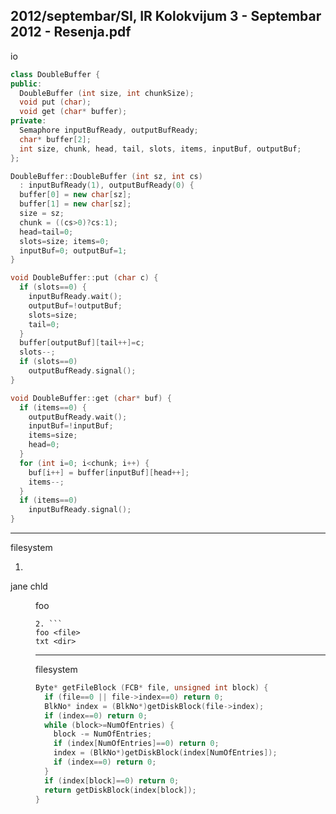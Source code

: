 2012/septembar/SI, IR Kolokvijum 3 - Septembar 2012 - Resenja.pdf
--------------------------------------------------------------------------------
io
```cpp
class DoubleBuffer {
public:
  DoubleBuffer (int size, int chunkSize);
  void put (char);
  void get (char* buffer);
private:
  Semaphore inputBufReady, outputBufReady;
  char* buffer[2];
  int size, chunk, head, tail, slots, items, inputBuf, outputBuf;
};

DoubleBuffer::DoubleBuffer (int sz, int cs)
  : inputBufReady(1), outputBufReady(0) {
  buffer[0] = new char[sz];
  buffer[1] = new char[sz];
  size = sz;
  chunk = ((cs>0)?cs:1);
  head=tail=0;
  slots=size; items=0;
  inputBuf=0; outputBuf=1;
}

void DoubleBuffer::put (char c) {
  if (slots==0) {
    inputBufReady.wait();
    outputBuf=!outputBuf;
    slots=size;
    tail=0;
  }
  buffer[outputBuf][tail++]=c;
  slots--;
  if (slots==0)
    outputBufReady.signal();
}

void DoubleBuffer::get (char* buf) {
  if (items==0) {
    outputBufReady.wait();
    inputBuf=!inputBuf;
    items=size;
    head=0;
  }
  for (int i=0; i<chunk; i++) {
    buf[i++] = buffer[inputBuf][head++];
    items--;
  }
  if (items==0)
    inputBufReady.signal();
}
```
--------------------------------------------------------------------------------
filesystem

1. ```
  jane <file>
  chld <dir>
  foo <file>
  ```
2. ```
  foo <file>
  txt <dir>
  ```

--------------------------------------------------------------------------------
filesystem

```cpp
Byte* getFileBlock (FCB* file, unsigned int block) {
  if (file==0 || file->index==0) return 0;
  BlkNo* index = (BlkNo*)getDiskBlock(file->index);
  if (index==0) return 0;
  while (block>=NumOfEntries) {
    block -= NumOfEntries;
    if (index[NumOfEntries]==0) return 0;
    index = (BlkNo*)getDiskBlock(index[NumOfEntries]);
    if (index==0) return 0;
  }
  if (index[block]==0) return 0;
  return getDiskBlock(index[block]);
}
```